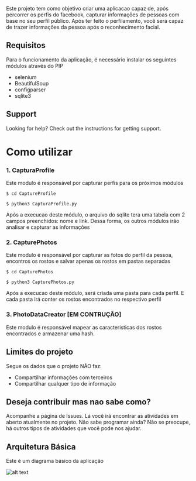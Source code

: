 Este projeto tem como objetivo criar uma aplicacao capaz de, após percorrer os perfis do facebook, capturar informações de pessoas com base no seu perfil público. Após ter feito o perfilamento, você será capaz de trazer informações da pessoa após o reconhecimento facial. 

## Requisitos
Para o funcionamento da aplicação, é necessário instalar os seguintes módulos através do PIP
- selenium
- BeautifulSoup
- configparser
- sqlite3

## Support
Looking for help? Check out the instructions for getting support.


# Como utilizar
### 1. CapturaProfile
Este modulo é responsável por capturar perfis para os próximos módulos

```console
$ cd CaptureProfile
```
```console
$ python3 CapturaProfile.py
```

Após a execucao deste módulo, o arquivo do sqlite tera uma tabela com 2 campos preenchidos: nome e link. Dessa forma, os outros módulos irão analisar e capturar as informações 


### 2. CapturePhotos
Este modulo é responsável por capturar as fotos do perfil da pessoa, encontros os rostos e salvar apenas os rostos em pastas separadas

```console
$ cd CapturePhotos
```
```console
$ python3 CapturePhotos.py
```

Após a execucao deste módulo, será criada uma pasta para cada perfil. E cada pasta irá conter os rostos encontrados no respectivo perfil

### 3. PhotoDataCreator [EM CONTRUÇÃO]
Este modulo é responsável mapear as caracteristicas dos rostos encontrados e armazenar uma hash.


## Limites do projeto
Segue os dados que o projeto NÃO faz:
- Compartilhar informações com terceiros
- Compartilhar qualquer tipo de informação


## Deseja contribuir mas nao sabe como?

Acompanhe a página de Issues. Lá você irá encontrar as atividades em aberto atualmente no projeto. 
Não sabe programar ainda? Não se preocupe, há outros tipos de atividades que você pode nos ajudar. 


## Arquitetura Básica
Este é um diagrama básico da aplicação

![alt text](https://raw.githubusercontent.com/hugohfsouza/GodEye/main/Documentation/DiagramGodEye.png?raw=true)